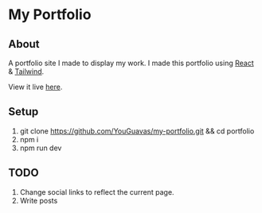 # My Portfolio

## About

A portfolio site I made to display my work. I made this portfolio using [React](https://reactjs.org/) & [Tailwind](https://tailwindcss.com/).

View it live [here](https://patrickyambrick.com/).

## Setup

1. git clone https://github.com/YouGuavas/my-portfolio.git && cd portfolio
2. npm i
3. npm run dev

## TODO

1. Change social links to reflect the current page.
2. Write posts
